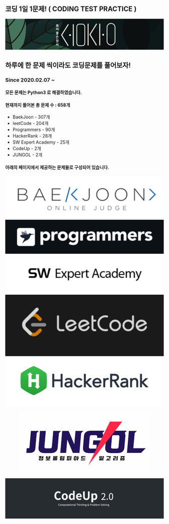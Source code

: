 ## 코딩 1일 1문제! ( CODING TEST PRACTICE )
[![SOMJANG LOGO](/images/SOMJANG.png)](https://somjang.tistory.com/category/Programming/%EC%BD%94%EB%94%A9%201%EC%9D%BC%201%EB%AC%B8%EC%A0%9C)
## 하루에 한 문제 씩이라도 코딩문제를 풀어보자! 
### Since 2020.02.07 ~
#### 모든 문제는 Python3 로 해결하였습니다.
#### 현재까지 풀어본 총 문제 수 : 658개
- BaekJoon - 307개
- leetCode - 204개
- Programmers - 90개
- HackerRank - 28개
- SW Expert Academy - 25개
- CodeUp - 2개
- JUNGOL - 2개

#### 아래의 페이지에서 제공하는 문제들로 구성되어 있습니다.
[![BaekJoon](/images/BaekJoon.png)](https://www.acmicpc.net/)
[![Programmers](/images/Programmers.png)](https://programmers.co.kr/)
[![Samsung_SW_Academy](/images/Samsung_SW_Academy.png)](https://swexpertacademy.com/main/main.do)
[![LeetCode](/images/LeetCode.png)](https://leetcode.com/)
[![HackerRank](/images/HackerRank.png)](https://www.hackerrank.com/)
<p align="center"><a href="http://www.jungol.co.kr/"><img src="/images/JUNGOL.png"></a></p>
<p align="center"><a href="https://codeup.kr/"><img src="/images/CodeUp.png"></a></p>
